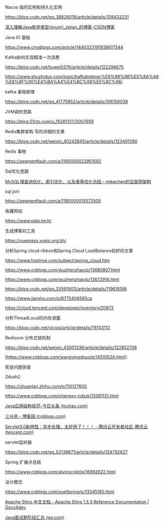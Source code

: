 Nacos  临时实例和持久化实例

https://blog.csdn.net/qq_38826019/article/details/109433231



[深入理解Java枚举类型(enum)_zejian_的博客-CSDN博客](https://blog.csdn.net/javazejian/article/details/71333103)



Java  IO 基础

https://www.cmsblogs.com/article/1440323191938617344



Kafka如何实现精准一次消费

https://blog.csdn.net/liuwei0376/article/details/122296675

https://www.shuzhiduo.com/topic/kafkalistener%E6%89%8B%E5%8A%A8%E6%8F%90%E4%BA%A4%E4%BC%98%E5%8C%96/





kafka 事物原理

https://blog.csdn.net/qq_41775852/article/details/106156038



JVM调优思路

https://blog.51cto.com/u_15281317/3007659

Redis集群架构  写的详细的文章

https://blog.csdn.net/weixin_40242845/article/details/123491390



Redis 事物

https://segmentfault.com/a/1190000023951592



Sql优化思路

[MySQL慢查询优化、索引优化、以及表等优化总结 – mikechen的互联网架构](https://mikechen.cc/3305.html)

sql join

https://segmentfault.com/a/1190000015572505

收藏网站

https://www.pdai.tech/



生成博客的工具

https://vuepress.vuejs.org/zh/





分析Spring cloud ribbon和Spring Cloud LoadBalance较好的文章

https://www.hxstrive.com/subject/spring_cloud.htm

https://www.cnblogs.com/wuzhenzhao/p/13680807.html

https://www.cnblogs.com/wuzhenzhao/p/13672916.html

https://blog.csdn.net/qq_33591903/article/details/119618198

https://www.jianshu.com/p/8775406565ca



https://cloud.tencent.com/developer/inventory/20872





分析ThreadLocal的内存泄露

https://blog.csdn.net/vicoqi/article/details/79743112



Redisson 分布式锁机制

https://blog.csdn.net/weixin_43001336/article/details/122852708

[https://www.cnblogs.com/wangyingshuo/p/14510524.html]: 



死锁问题排查





OAuth2

https://zhuanlan.zhihu.com/p/110127600

https://www.cnblogs.com/chengxy-nds/p/13261131.html





[Java应用结构规范-今日头条 (toutiao.com)](https://www.toutiao.com/article/7077444905215214113/)





[三分恶 - 博客园 (cnblogs.com)](https://www.cnblogs.com/three-fighter/)





[Servlet3.0新特性：异步处理，太好用了！！！ - 腾讯云开发者社区-腾讯云 (tencent.com)](https://cloud.tencent.com/developer/article/1810816)



servlet监听器

https://blog.csdn.net/qq_52139871/article/details/124792627



Spring 扩展点总结

https://www.cnblogs.com/alvinscript/p/16992622.html



设计模式

https://www.cnblogs.com/xueSpring/p/13345165.html







[Apache Shiro 中文文档 - Apache Shiro 1.5.3 Reference Documentation | Docs4dev](https://www.docs4dev.com/docs/zh/apache-shiro/1.5.3/reference/)





[Java面试题阶段汇总 (qq.com)](https://mp.weixin.qq.com/s?__biz=MzIyNDU2ODA4OQ==&mid=2247494231&idx=1&sn=287fd16b4657a32ad91e8108bbcbbe44&scene=21#wechat_redirect)
